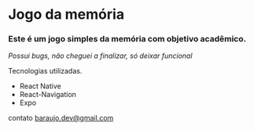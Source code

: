 # Jogo da memória

### Este é um jogo simples da memória com objetivo acadêmico.
*Possui bugs, não cheguei a finalizar, só deixar funcional*


Tecnologias utilizadas.
  - React Native
  - React-Navigation
  - Expo

contato baraujo.dev@gmail.com